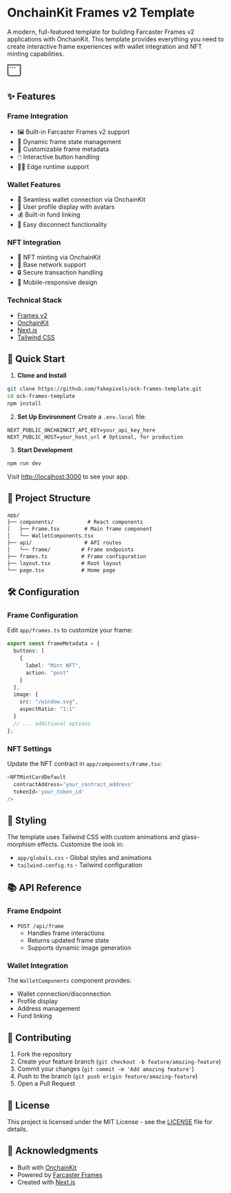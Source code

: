 # OnchainKit Frames v2 Template

A modern, full-featured template for building Farcaster Frames v2 applications with OnchainKit. This template provides everything you need to create interactive frame experiences with wallet integration and NFT minting capabilities.

![Template Preview](/public/window.svg)

## ✨ Features

### Frame Integration
- 🖼️ Built-in Farcaster Frames v2 support
- 🔄 Dynamic frame state management
- 🎨 Customizable frame metadata
- 🖱️ Interactive button handling
- 🏃‍♂️ Edge runtime support

### Wallet Features
- 👛 Seamless wallet connection via OnchainKit
- 👤 User profile display with avatars
- 💰 Built-in fund linking
- 🔌 Easy disconnect functionality

### NFT Integration
- 🎨 NFT minting via OnchainKit
- 💎 Base network support
- 🔒 Secure transaction handling
- 📱 Mobile-responsive design

### Technical Stack
- [Frames v2](https://docs.farcaster.xyz/developers/frames/v2)
- [OnchainKit](https://onchainkit.xyz)
- [Next.js](https://nextjs.org)
- [Tailwind CSS](https://tailwindcss.com)

## 🚀 Quick Start

1. **Clone and Install**
```bash
git clone https://github.com/fakepixels/ock-frames-template.git
cd ock-frames-template
npm install
```

2. **Set Up Environment**
Create a `.env.local` file:
```env
NEXT_PUBLIC_ONCHAINKIT_API_KEY=your_api_key_here
NEXT_PUBLIC_HOST=your_host_url # Optional, for production
```

3. **Start Development**
```bash
npm run dev
```

Visit [http://localhost:3000](http://localhost:3000) to see your app.

## 📁 Project Structure

```
app/
├── components/           # React components
│   ├── Frame.tsx        # Main frame component
│   └── WalletComponents.tsx
├── api/                 # API routes
│   └── frame/          # Frame endpoints
├── frames.ts           # Frame configuration
├── layout.tsx          # Root layout
└── page.tsx            # Home page
```

## 🛠️ Configuration

### Frame Configuration
Edit `app/frames.ts` to customize your frame:
```typescript
export const frameMetadata = {
  buttons: [
    {
      label: "Mint NFT",
      action: "post"
    }
  ],
  image: {
    src: "/window.svg",
    aspectRatio: "1:1"
  }
  // ... additional options
};
```

### NFT Settings
Update the NFT contract in `app/components/Frame.tsx`:
```typescript
<NFTMintCardDefault
  contractAddress='your_contract_address'
  tokenId='your_token_id'
/>
```

## 🎨 Styling

The template uses Tailwind CSS with custom animations and glass-morphism effects. Customize the look in:
- `app/globals.css` - Global styles and animations
- `tailwind.config.ts` - Tailwind configuration

## 📚 API Reference

### Frame Endpoint
- `POST /api/frame`
  - Handles frame interactions
  - Returns updated frame state
  - Supports dynamic image generation

### Wallet Integration
The `WalletComponents` component provides:
- Wallet connection/disconnection
- Profile display
- Address management
- Fund linking

## 🤝 Contributing

1. Fork the repository
2. Create your feature branch (`git checkout -b feature/amazing-feature`)
3. Commit your changes (`git commit -m 'Add amazing feature'`)
4. Push to the branch (`git push origin feature/amazing-feature`)
5. Open a Pull Request

## 📄 License

This project is licensed under the MIT License - see the [LICENSE](LICENSE) file for details.

## 🙏 Acknowledgments

- Built with [OnchainKit](https://onchainkit.xyz)
- Powered by [Farcaster Frames](https://docs.farcaster.xyz/developers/frames/v2)
- Created with [Next.js](https://nextjs.org)
